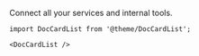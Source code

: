 Connect all your services and internal tools.

```mdx-code-block
import DocCardList from '@theme/DocCardList';

<DocCardList />
```
